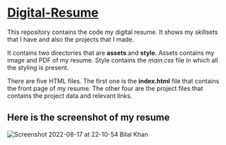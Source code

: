 # [Digital-Resume](https://ibilalkayy.github.io/digital-resume/)

This repository contains the code my digital resume. It shows my skillsets that I have and also the projects that I made.

It contains two directories that are **assets** and **style**. Assets contains my image and PDF of my resume. Style contains the *main.css* file in which all the styling is present.

There are five HTML files. The first one is the **index.html** file that contains the front page of my resume. The other four are the project files that contains the project data and relevant links.

## Here is the screenshot of my resume

![Screenshot 2022-08-17 at 22-10-54 Bilal Khan](https://user-images.githubusercontent.com/64713734/185201516-06e191eb-0d25-4f45-9933-106ec002141e.png)


